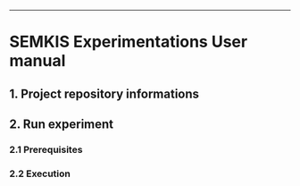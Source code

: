 ---
# SEMKIS Experimentations User manual
## 1. Project repository informations


## 2. Run experiment
### 2.1 Prerequisites

### 2.2 Execution
